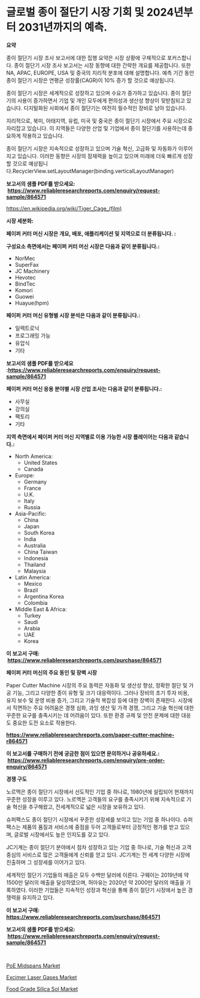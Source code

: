 <p><h1>글로벌 종이 절단기 시장 기회 및 2024년부터 2031년까지의 예측.</h1></p><p><strong>요약</strong></p>
<p><p>종이 절단기 시장 조사 보고서에 대한 집행 요약은 시장 상황에 구체적으로 포커스합니다. 종이 절단기 시장 조사 보고서는 시장 동향에 대한 간략한 개요를 제공합니다. 또한 NA, APAC, EUROPE, USA 및 중국의 지리적 분포에 대해 설명합니다. 예측 기간 동안 종이 절단기 시장은 연평균 성장률(CAGR)이 10% 증가 할 것으로 예상됩니다.</p><p>종이 절단기 시장은 세계적으로 성장하고 있으며 수요가 증가하고 있습니다. 종이 절단기의 사용이 증가하면서 기업 및 개인 모두에게 편의성과 생산성 향상이 뒷받침되고 있습니다. 디지털화된 사회에서 종이 절단기는 여전히 필수적인 장비로 남아 있습니다.</p><p>지리적으로, 북미, 아태지역, 유럽, 미국 및 중국은 종이 절단기 시장에서 주요 시장으로 자리잡고 있습니다. 이 지역들은 다양한 산업 및 기업에서 종이 절단기를 사용하는데 중요하게 작용하고 있습니다.</p><p>종이 절단기 시장은 지속적으로 성장하고 있으며 기술 혁신, 고급화 및 자동화가 이루어지고 있습니다. 이러한 동향은 시장의 잠재력을 높이고 있으며 미래에 더욱 빠르게 성장할 것으로 예상됩니다.RecyclerView.setLayoutManager(binding.verticalLayoutManager)</p></p>
<p><strong>보고서의 샘플 PDF를 받으세요: &nbsp;<a href="https://www.reliableresearchreports.com/enquiry/request-sample/864571">https://www.reliableresearchreports.com/enquiry/request-sample/864571</a></strong></p>
<p><a href="https://en.wikipedia.org/wiki/Tiger_Cage_(film)">https://en.wikipedia.org/wiki/Tiger_Cage_(film)</a></p>
<p><strong>시장 세분화:</strong></p>
<p><strong> 페이퍼 커터 머신 시장은 개요, 배포, 애플리케이션 및 지역으로 더 분류됩니다. :</strong></p>
<p><strong>구성요소 측면에서는 페이퍼 커터 머신 시장은 다음과 같이 분류됩니다.:</strong></p>
<p><ul><li>NorMec</li><li>SuperFax</li><li>JC Machinery</li><li>Hevotec</li><li>BindTec</li><li>Komori</li><li>Guowei</li><li>Huayue(hpm)</li></ul></p>
<p><strong> 페이퍼 커터 머신 유형별 시장 분석은 다음과 같이 분류됩니다.:</strong></p>
<p><ul><li>일렉트로닉</li><li>프로그래밍 가능</li><li>유압식</li><li>기타</li></ul></p>
<p><strong>보고서의 샘플 PDF를 받으세요 :<a href="https://www.reliableresearchreports.com/enquiry/request-sample/864571">https://www.reliableresearchreports.com/enquiry/request-sample/864571</a></strong></p>
<p><strong> 페이퍼 커터 머신 응용 분야별 시장 산업 조사는 다음과 같이 분류됩니다.:</strong></p>
<p><ul><li>사무실</li><li>강의실</li><li>팩토리</li><li>기타</li></ul></p>
<p><strong>지역 측면에서 페이퍼 커터 머신 지역별로 이용 가능한 시장 플레이어는 다음과 같습니다.:</strong></p>
<p><ul>
    <li>
        North America:
        <ul>
            <li>United States</li>
            <li>Canada</li>
        </ul>
    </li>
    <li>
        Europe:
        <ul>
            <li>Germany</li>
            <li>France</li>
            <li>U.K.</li>
            <li>Italy</li>
            <li>Russia</li>
        </ul>
    </li>
    <li>
        Asia-Pacific:
        <ul>
            <li>China</li>
            <li>Japan</li>
            <li>South Korea</li>
            <li>India</li>
            <li>Australia</li>
            <li>China Taiwan</li>
            <li>Indonesia</li>
            <li>Thailand</li>
            <li>Malaysia</li>
        </ul>
    </li>
    <li>
        Latin America:
        <ul>
            <li>Mexico</li>
            <li>Brazil</li>
            <li>Argentina Korea</li>
            <li>Colombia</li>
        </ul>
    </li>
    <li>
        Middle East & Africa:
        <ul>
            <li>Turkey</li>
            <li>Saudi</li>
            <li>Arabia</li>
            <li>UAE</li>
            <li>Korea</li>
        </ul>
    </li>
    </ul></p>
<p><strong>이 보고서 구매: &nbsp;<a href="https://www.reliableresearchreports.com/purchase/864571">https://www.reliableresearchreports.com/purchase/864571</a></strong></p>
<p><strong>페이퍼 커터 머신의 주요 동인 및 장벽 시장</strong></p>
<p><p>Paper Cutter Machine 시장의 주요 동력은 자동화 및 생산성 향상, 정확한 절단 및 가공 기능, 그리고 다양한 종이 유형 및 크기 대응력이다. 그러나 장비의 초기 투자 비용, 유지 보수 및 운영 비용 증가, 그리고 기술적 복잡성 등에 대한 장벽이 존재한다. 시장에서 직면하는 주요 어려움은 경쟁 심화, 과잉 생산 및 가격 경쟁, 그리고 기술 혁신에 대한 꾸준한 요구를 충족시키는 데 어려움이 있다. 또한 환경 규제 및 안전 문제에 대한 대응도 중요한 도전 요소로 작용한다.</p></p>
<p><strong><a href="https://www.reliableresearchreports.com/paper-cutter-machine-r864571">https://www.reliableresearchreports.com/paper-cutter-machine-r864571</a></strong></p>
<p><strong>이 보고서를 구매하기 전에 궁금한 점이 있으면 문의하거나 공유하세요.: &nbsp;<a href="https://www.reliableresearchreports.com/enquiry/pre-order-enquiry/864571">https://www.reliableresearchreports.com/enquiry/pre-order-enquiry/864571</a></strong></p>
<p><strong>경쟁 구도</strong></p>
<p><p>노르멕은 종이 절단기 시장에서 선도적인 기업 중 하나로, 1980년에 설립되어 현재까지 꾸준한 성장을 이루고 있다. 노르멕은 고객들의 요구를 충족시키기 위해 지속적으로 기술 혁신을 추구해왔고, 전세계적으로 넓은 시장을 보유하고 있다. </p><p>슈퍼팩스도 종이 절단기 시장에서 꾸준한 성장세를 보이고 있는 기업 중 하나이다. 슈퍼팩스는 제품의 품질과 서비스에 중점을 두어 고객들로부터 긍정적인 평가를 받고 있으며, 글로벌 시장에서도 높은 인지도를 갖고 있다.</p><p>JC기계는 종이 절단기 분야에서 점차 성장하고 있는 기업 중 하나로, 기술 혁신과 고객 중심의 서비스로 많은 고객들에게 신뢰를 얻고 있다. JC기계는 전 세계 다양한 시장에 진출하며 그 성장세를 이어가고 있다.</p><p>세계적인 절단기 기업들의 매출은 모두 수백만 달러에 이른다. 구웨이는 2019년에 약 1500만 달러의 매출을 달성하였으며, 허아유는 2020년 약 2000만 달러의 매출을 기록하였다. 이러한 기업들은 지속적인 성장과 혁신을 통해 종이 절단기 시장에서 높은 경쟁력을 유지하고 있다.</p></p>
<p><strong>이 보고서 구매: &nbsp; <a href="https://www.reliableresearchreports.com/purchase/864571">https://www.reliableresearchreports.com/purchase/864571</a></strong></p>
<p><strong>보고서의 샘플 PDF를 받으세요: &nbsp;<a href="https://www.reliableresearchreports.com/enquiry/request-sample/864571">https://www.reliableresearchreports.com/enquiry/request-sample/864571</a></strong><strong></strong></p>
<p>&nbsp;</p>
<p><p><a href="https://github.com/smithy59/Market-Research-Report-List-1/blob/main/poe-midspans-market.md">PoE Midspans Market</a></p><p><a href="https://github.com/neilMartin36/Market-Research-Report-List-1/blob/main/excimer-laser-gases-market.md">Excimer Laser Gases Market</a></p><p><a href="https://issuu.com/reportprime-2/docs/food-grade-silica-sol-market-size-2030.pptx">Food Grade Silica Sol Market</a></p></p>
